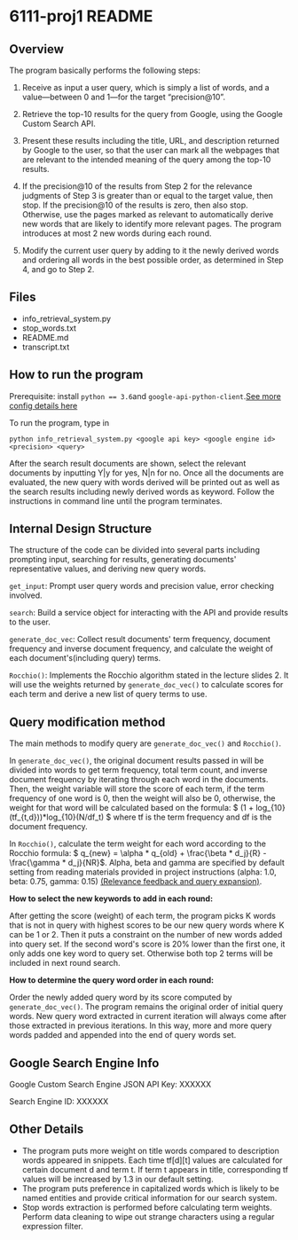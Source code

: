 # 6111-proj1 README


## Overview

The program basically performs the following steps:

1. Receive as input a user query, which is simply a list of words, and a value—between 0 and 1—for the target “precision@10”.

2. Retrieve the top-10 results for the query from Google, using the Google Custom Search API.

3. Present these results including the title, URL, and description returned by Google to the user, so that the user can mark all the webpages that are relevant to the intended meaning of the query among the top-10 results.

4. If the precision@10 of the results from Step 2 for the relevance judgments of Step 3 is greater than or equal to the target value, then stop. If the precision@10 of the results is zero, then also stop. Otherwise, use the pages marked as relevant to automatically derive new words that are likely to identify more relevant pages. The program introduces at most 2 new words during each round. 

5. Modify the current user query by adding to it the newly derived words and ordering all words in the best possible order, as determined in Step 4, and go to Step 2.

## Files
- info_retrieval_system.py
- stop_words.txt
- README.md
- transcript.txt

## How to run the program
Prerequisite: install `python == 3.6`and `google-api-python-client`.[See more config details here](https://github.com/googleapis/google-api-python-client)

To run the program, type in 

 ``` python info_retrieval_system.py <google api key> <google engine id> <precision> <query> ```

 After the search result documents are shown, select the relevant documents by inputting Y|y for yes, N|n for no. Once all the documents are evaluated, the new query with words derived will be printed out as well as the search results including newly derived words as keyword. Follow the instructions in command line until the program terminates.

## Internal Design Structure 
The structure of the code can be divided into several parts including prompting input, searching for results, generating documents' representative values, and deriving new query words.

`get_input`: Prompt user query words and precision value, error checking involved.

`search`: Build a service object for interacting with the API and provide results to the user. 

`generate_doc_vec`: Collect result documents' term frequency, document frequency and inverse document frequency, and calculate the weight of each document's(including query) terms. 

`Rocchio()`: Implements the Rocchio algorithm stated in the lecture slides 2. It will use the weights returned by `generate_doc_vec()` to calculate scores for each term and derive a new list of query terms to use.

## Query modification method
The main methods to modify query are `generate_doc_vec()` and `Rocchio()`. 

In `generate_doc_vec()`, the original document results passed in will be divided into words to get term frequency, total term count, and inverse document frequency by iterating through each word in the documents. Then, the weight variable will store the score of each term, if the term frequency of one word is 0, then the weight will also be 0, otherwise, the weight for that word will be calculated based on the formula: $ (1 + log_{10}(tf_{t,d}))*log_{10}(N/df_t) $ where tf is the term frequency and df is the document frequency. 

In `Rocchio()`, calculate the term weight for each word according to the Rocchio formula: $ q_{new} = \alpha * q_{old} + \frac{\beta * d_j}{R} - \frac{\gamma * d_j}{NR}$. Alpha, beta and gamma are specified by default setting from reading materials provided in project instructions (alpha: 1.0, beta: 0.75, gamma: 0.15) [(Relevance feedback and query
expansion)](https://nlp.stanford.edu/IR-book/pdf/09expand.pdf). 

**How to select the new keywords to add in each round:**

After getting the score (weight) of each term, the program picks K words that is not in query with highest scores to be our new query words where K can be 1 or 2. Then it puts a constraint on the number of new words added into query set. If the second word's score is 20% lower than the first one, it only adds one key word to query set. Otherwise both top 2 terms will be included in next round search.

**How to determine the query word order in each round:**

Order the newly added query word by its score computed by `generate_doc_vec()`. The program remains the original order of initial query words. New query word extracted in current iteration will always come after those extracted in previous iterations. In this way, more and more query words padded and appended into the end of query words set.

## Google Search Engine Info
Google Custom Search Engine JSON API Key: XXXXXX

Search Engine ID: XXXXXX


## Other Details


- The program puts more weight on title words compared to description words appeared in snippets. Each time tf[d][t] values are calculated for certain document d and term t. If term t appears in title, corresponding tf values will be increased by 1.3 in our default setting. 
- The program puts preference in capitalized words which is likely to be named entities and provide critical information for our search system. 
- Stop words extraction is performed before calculating term weights. Perform data cleaning to wipe out strange characters using a regular expression filter.
